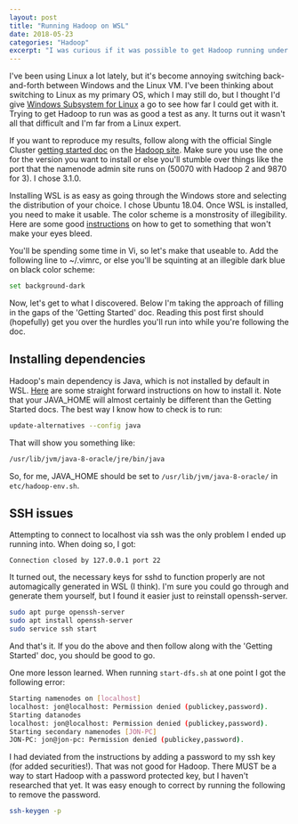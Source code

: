 ```yaml
---
layout: post
title: "Running Hadoop on WSL"
date: 2018-05-23
categories: "Hadoop"
excerpt: "I was curious if it was possible to get Hadoop running under Windows Subsystem for Linux. It is."
---
```


I've been using Linux a lot lately, but it's become annoying switching back-and-forth between Windows and the Linux VM. I've been thinking about switching to Linux as my primary OS, which I may still do, but I thought I'd give [Windows Subsystem for Linux](https://docs.microsoft.com/en-us/windows/wsl/about) a go to see how far I could get with it. Trying to get Hadoop to run was as good a test as any. It turns out it wasn't all that difficult and I'm far from a Linux expert.

If you want to reproduce my results, follow along with the official Single Cluster [getting started doc](https://hadoop.apache.org/docs/r3.1.0/hadoop-project-dist/hadoop-common/SingleCluster.html) on the [Hadoop site](https://hadoop/apache.org). Make sure you use the one for the version you want to install or else you'll stumble over things like the port that the namenode admin site runs on (50070 with Hadoop 2 and 9870 for 3). I chose 3.1.0.

Installing WSL is as easy as going through the Windows store and selecting the distribution of your choice. I chose Ubuntu 18.04. Once WSL is installed, you need to make it usable. The color scheme is a monstrosity of illegibility. Here are some good [instructions](https://medium.com/@iraklis/fixing-dark-blue-colors-on-windows-10-ubuntu-bash-c6b009f8b97c) on how to get to something that won't make your eyes bleed.

You'll be spending some time in Vi, so let's make that useable to. Add the following line to ~/.vimrc, or else you'll be squinting at an illegible dark blue on black color scheme:

```bash
set background-dark
```

Now, let's get to what I discovered. Below I'm taking the approach of filling in the gaps of the 'Getting Started' doc. Reading this post first should (hopefully) get you over the hurdles you'll run into while you're following the doc. 

## Installing dependencies

Hadoop's main dependency is Java, which is not installed by default in WSL. [Here](https://www.digitalocean.com/community/tutorials/how-to-install-java-with-apt-get-on-ubuntu-16-04) are some straight forward instructions on how to install it. Note that your JAVA_HOME will almost certainly be different than the Getting Started docs. The best way I know how to check is to run:

```bash
update-alternatives --config java
```

That will show you something like:

```bash
/usr/lib/jvm/java-8-oracle/jre/bin/java
```

So, for me, JAVA_HOME should be set to `/usr/lib/jvm/java-8-oracle/` in `etc/hadoop-env.sh`.

## SSH issues

Attempting to connect to localhost via ssh was the only problem I ended up running into. When doing so, I got:

```
Connection closed by 127.0.0.1 port 22
```

It turned out, the necessary keys for sshd to function properly are not automagically generated in WSL (I think). I'm sure you could go through and generate them yourself, but I found it easier just to reinstall  openssh-server. 

```bash
sudo apt purge openssh-server
sudo apt install openssh-server
sudo service ssh start
```

And that's it. If you do the above and then follow along with the 'Getting Started' doc, you should be good to go. 

One more lesson learned.  When running `start-dfs.sh` at one point I got the following error:

```bash
Starting namenodes on [localhost]
localhost: jon@localhost: Permission denied (publickey,password).
Starting datanodes
localhost: jon@localhost: Permission denied (publickey,password).
Starting secondary namenodes [JON-PC]
JON-PC: jon@jon-pc: Permission denied (publickey,password).
```

I had deviated from the instructions by adding a password to my ssh key (for added securities!). That was not good for Hadoop. There MUST be a way to start Hadoop with a password protected key, but I haven't researched that yet. It was easy enough to correct by running the following to remove the password.

```bash
ssh-keygen -p
```